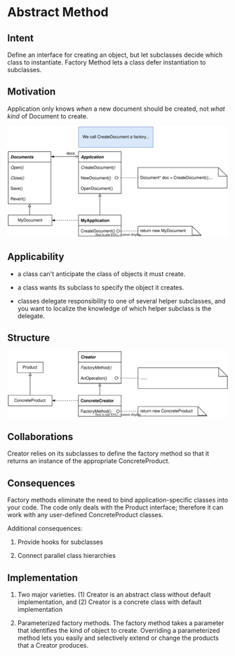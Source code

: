 # Abstract Method

## Intent

Define an interface for creating an object, but let subclasses decide which class to instantiate. Factory Method lets a class defer instantiation to subclasses.

## Motivation

Application only knows *when* a new document should be created, not *what kind* of Document to create.

![factory_method_motivation!](./img/factory_method_motivation.svg)

## Applicability

- a class can't anticipate the class of objects it must create.

- a class wants its subclass to specify the object it creates.

- classes delegate responsibility to one of several helper subclasses, and you want to localize the knowledge of which helper subclass is the delegate.

## Structure

![factory_method_structure!](./img/factory_method_structure.svg)

## Collaborations

Creator relies on its subclasses to define the factory method so that it returns an instance of the appropriate ConcreteProduct.

## Consequences

Factory methods eliminate the need to bind application-specific classes into your code. The code only deals with the Product interface; therefore it can work with any user-defined ConcreteProduct classes.

Additional consequences:

1. Provide hooks for subclasses

2. Connect parallel class hierarchies

## Implementation

1. Two major varieties. (1) Creator is an abstract class without default implementation, and (2) Creator is a concrete class with default implementation

2. Parameterized factory methods. The factory method takes a parameter that identifies the kind of object to create. Overriding a parameterized method lets you easily and selectively extend or change the products that a Creator produces.
